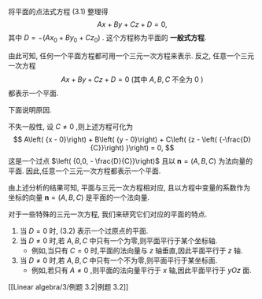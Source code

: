 将平面的点法式方程 (3.1) 整理得
$$
{Ax} + {By} + {Cz} + D = 0, \tag{3.2}
$$
其中 $D = - \left( {A{x}_{0} + B{y}_{0} + C{z}_{0}}\right)$ . 这个方程称为平面的 **一般式方程**.

由此可知, 任何一个平面方程都可用一个三元一次方程来表示. 
反之, 任意一个三元一次方程
$$
{Ax} + {By} + {Cz} + D = 0\text{ (其中 }A, B, C\text{ 不全为 }0\text{ ) }
$$
都表示一个平面. 

下面说明原因.

不失一般性, 设 $C \neq 0$ ,则上述方程可化为
$$
A\left( {x - 0}\right) + B\left( {y - 0}\right) + C\left( {z - \left( {-\frac{D}{C}}\right) }\right) = 0,
$$
这是一个过点 $\left( {0,0, - \frac{D}{C}}\right)$ 且以 $\mathbf{n} = \left( {A, B, C}\right)$ 为法向量的平面. 
因此,任意一个三元一次方程都表示一个平面.

由上述分析的结果可知, 平面与三元一次方程相对应, 且以方程中变量的系数作为坐标的向量 $\mathbf{n} = \left( {A, B, C}\right)$ 是平面的一个法向量.

对于一些特殊的三元一次方程, 我们来研究它们对应的平面的特点.
1. 当 $D = 0$ 时, (3.2) 表示一个过原点的平面.
2. 当 $D \neq 0$ 时,若 $A, B, C$ 中只有一个为零,则平面平行于某个坐标轴. 
	- 例如,当只有 $C = 0$ 时,平面的法向量与 $z$ 轴垂直,因此平面平行于 $z$ 轴.
3. 当 $D \neq 0$ 时,若 $A, B, C$ 中只有一个不为零,则平面平行于某坐标面. 
	- 例如,若只有 $A \neq 0$ ,则平面的法向量平行于 $x$ 轴,因此平面平行于 ${yOz}$ 面.

[[Linear algebra/3/例题 3.2|例题 3.2]]